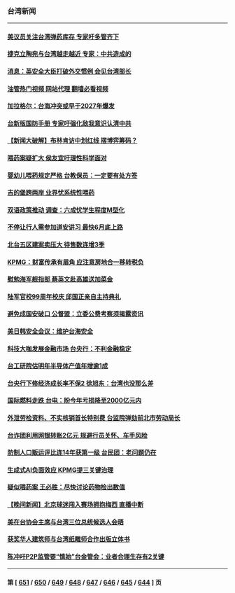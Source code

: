 ### 台湾新闻
---
#### [美议员关注台湾弹药库存 专家吁多管齐下](../../pages/ncid1349361/n14016353.md?06181245) 
#### [捷克立陶宛与台湾越走越近 专家：中共造成的](../../pages/ncid1349361/n14017118.md?06181245) 
#### [消息：英安全大臣打破外交惯例 会见台湾部长](../../pages/ncid1349361/n14017804.md?06181245) 
#### [油管热门视频 网站代理 翻墙必看视频](http://138.2.39.72:81/youtube.html?epic-marker?06181245)
#### [加拉格尔：台海冲突或早于2027年爆发](../../pages/ncid1349361/n14017652.md?06181245) 
#### [台新版国防手册 专家吁强化敌我意识认清中共](../../pages/ncid1349361/n14016103.md?06181245) 
#### [【新闻大破解】布林肯访中划红线 摆博弈筹码？](../../pages/ncid1349361/n14017505.md?06181245) 
#### [喂药案疑扩大 侯友宜吁理性科学面对](../../pages/ncid1349361/n14017493.md?06181245) 
#### [婴幼儿喂药规定严格 台教保员：一定要有处方签](../../pages/ncid1349361/n14017496.md?06181245) 
#### [吉的堡跨两岸 业界忧系统性喂药](../../pages/ncid1349361/n14017484.md?06181245) 
#### [双语政策推动 调查：六成忧学生程度M型化](../../pages/ncid1349361/n14017489.md?06181245) 
#### [不停让行人需参加道安讲习 最快6月底上路](../../pages/ncid1349361/n14017485.md?06181245) 
#### [北台五区建案卖压大 待售数连增3季](../../pages/ncid1349361/n14017501.md?06181245) 
#### [KPMG：财富传承有眉角 应注意房地合一移转税负](../../pages/ncid1349361/n14017478.md?06181245) 
#### [慰勉海军舰指部 蔡英文赴高雄送加菜金](../../pages/ncid1349361/n14017467.md?06181245) 
#### [陆军官校99周年校庆 邱国正亲自主持典礼](../../pages/ncid1349361/n14017468.md?06181245) 
#### [避免成国安破口 公督盟：立委公费考察须揭露资讯](../../pages/ncid1349361/n14017428.md?06181245) 
#### [美日韩安全会议：维护台海安全](../../pages/ncid1349361/n14017432.md?06181245) 
#### [科技大咖发展金融市场 台央行：不利金融稳定](../../pages/ncid1349361/n14017424.md?06181245) 
#### [台工研院估明年半导体产值年增逾1成](../../pages/ncid1349361/n14017434.md?06181245) 
#### [台央行下修经济成长率不保2 徐旭东：台湾也没那么差](../../pages/ncid1349361/n14017430.md?06181245) 
#### [国际燃料走跌 台电：盼今年亏损降至2000亿元内](../../pages/ncid1349361/n14017426.md?06181245) 
#### [外泄劳检资料、不实核销首长特别费 台监院弹劾前北市劳动局长](../../pages/ncid1349361/n14017437.md?06181245) 
#### [台诈团利用网银转账2亿元 规避行员关怀、车手风险](../../pages/ncid1349361/n14017436.md?06181245) 
#### [防制人口贩运评比连14年获第一级 台民团：老问题仍在](../../pages/ncid1349361/n14017439.md?06181245) 
#### [生成式AI负面效应 KPMG提三关键治理](../../pages/ncid1349361/n14017441.md?06181245) 
#### [疑似喂药案 王必胜：尽快讨论药物检出数值](../../pages/ncid1349361/n14017409.md?06181245) 
#### [【晚间新闻】北京球迷闯入赛场拥抱梅西 直播中断](../../pages/ncid1349361/n14016915.md?06181245) 
#### [美在台协会主席与台湾三位总统候选人会晤](../../pages/ncid1349361/n14016950.md?06181245) 
#### [获奖华人建筑师与台湾纸雕师合作出版立体书](../../pages/ncid1349361/n14015365.md?06181245) 
#### [陈冲吁P2P监管要“慎始”台金管会：业者合理生存有2关键](../../pages/ncid1349361/n14016810.md?06181245) 

---
#### 第 [ [651](./651.md?06181245) / [650](./650.md?06181245) / [649](./649.md?06181245) / [648](./648.md?06181245) / [647](./647.md?06181245) / [646](./646.md?06181245) / [645](./645.md?06181245) / [644](./644.md?06181245) ] 页
